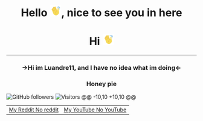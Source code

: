 <h1 align="center"> Hello <img src="https://github.com/Luandre11/Luandre11/blob/main/images/handHi-unscreen.gif" alt="Wavy Hand" width="30px">, nice to see you in here </h1>
<h1 align="center"> Hi <img src="https://github.com/Luandre11/Luandre11/blob/main/images/handHi-unscreen.gif" alt="Wavy Hand" width="30px"></h1>

<hr>
<h3 align="center"> <b> →Hi im Luandre11, and I have no idea what im doing← </b> </h3>
<h3 align="center"> <b> Honey pie </b> </h3>

![GitHub followers](https://img.shields.io/github/followers/Luandre11?style=social)
![Visitors](https://visitor-badge.laobi.icu/badge?page_id=Luandre11.Luandre11) 
@@ -10,10 +10,10 @@

<table align="center">
  <td>
   <a rel="author" href="https://www.reddit.com/user/Luandre11/">My Reddit </a>
   <a rel="author" href="https://www.reddit.com/user/Luandre11/">No reddit </a>
 </td>
 <td>
  <a rel="author" href="https://www.youtube.com/channel/UCPvficUmPjyKRkgfDUrKCMw/featured">My YouTube </a>
  <a rel="author" href="https://www.youtube.com/channel/UCPvficUmPjyKRkgfDUrKCMw/featured">No YouTube </a>
 </td>
</table>


